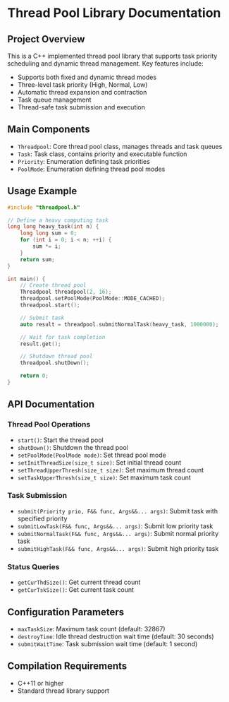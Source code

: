 # Thread Pool Library Documentation

## Project Overview

This is a C++ implemented thread pool library that supports task priority scheduling and dynamic thread management. Key features include:

- Supports both fixed and dynamic thread modes
- Three-level task priority (High, Normal, Low)
- Automatic thread expansion and contraction
- Task queue management
- Thread-safe task submission and execution

## Main Components

- `Threadpool`: Core thread pool class, manages threads and task queues
- `Task`: Task class, contains priority and executable function
- `Priority`: Enumeration defining task priorities
- `PoolMode`: Enumeration defining thread pool modes

## Usage Example

```cpp
#include "threadpool.h"

// Define a heavy computing task
long long heavy_task(int n) {
    long long sum = 0;
    for (int i = 0; i < n; ++i) {
        sum *= i;
    }
    return sum;
}

int main() {
    // Create thread pool
    Threadpool threadpool(2, 16);
    threadpool.setPoolMode(PoolMode::MODE_CACHED);
    threadpool.start();

    // Submit task
    auto result = threadpool.submitNormalTask(heavy_task, 1000000);

    // Wait for task completion
    result.get();

    // Shutdown thread pool
    threadpool.shutDown();

    return 0;
}
```

## API Documentation

### Thread Pool Operations

- `start()`: Start the thread pool
- `shutDown()`: Shutdown the thread pool
- `setPoolMode(PoolMode mode)`: Set thread pool mode
- `setInitThreadSize(size_t size)`: Set initial thread count
- `setThreadUpperThresh(size_t size)`: Set maximum thread count
- `setTaskUpperThresh(size_t size)`: Set maximum task count

### Task Submission

- `submit(Priority prio, F&& func, Args&&... args)`: Submit task with specified priority
- `submitLowTask(F&& func, Args&&... args)`: Submit low priority task
- `submitNormalTask(F&& func, Args&&... args)`: Submit normal priority task
- `submitHighTask(F&& func, Args&&... args)`: Submit high priority task

### Status Queries

- `getCurThdSize()`: Get current thread count
- `getCurTskSize()`: Get current task count

## Configuration Parameters

- `maxTaskSize`: Maximum task count (default: 32867)
- `destroyTime`: Idle thread destruction wait time (default: 30 seconds)
- `submitWaitTime`: Task submission wait time (default: 1 second)

## Compilation Requirements

- C++11 or higher
- Standard thread library support
